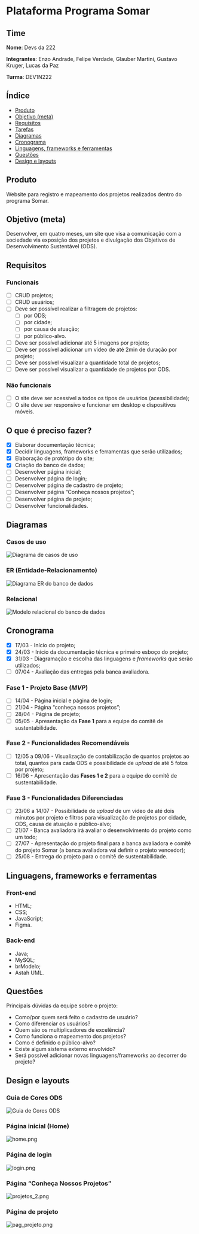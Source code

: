 # Plataforma Programa Somar

## Time

**Nome**: Devs da 222

**Integrantes**: Enzo Andrade, Felipe Verdade, Glauber Martini, Gustavo Kruger, Lucas da Paz

**Turma**: DEV1N222

## Índice

- [Produto](#produto)
- [Objetivo (meta)](#objetivo-meta)
- [Requisitos](#requisitos)
- [Tarefas](#o-que-é-preciso-fazer)
- [Diagramas](#diagramas)
- [Cronograma](#cronograma)
- [Linguagens, frameworks e ferramentas](#linguagens-frameworks-e-ferramentas)
- [Questões](#questões)
- [Design e layouts](#design-e-layouts)

## Produto

Website para registro e mapeamento dos projetos realizados dentro do programa Somar.

## Objetivo (meta)

Desenvolver, em quatro meses, um site que visa a comunicação com a sociedade via exposição dos projetos e divulgação dos Objetivos de Desenvolvimento Sustentável (ODS).

## Requisitos

### Funcionais

- [ ] CRUD projetos;
- [ ] CRUD usuários;
- [ ] Deve ser possível realizar a filtragem de projetos:
  - [ ] por ODS;
  - [ ] por cidade;
  - [ ] por causa de atuação;
  - [ ] por público-alvo.
- [ ] Deve ser possível adicionar até 5 imagens por projeto;
- [ ] Deve ser possível adicionar um vídeo de até 2min de duração por projeto;
- [ ] Deve ser possível visualizar a quantidade total de projetos;
- [ ] Deve ser possível visualizar a quantidade de projetos por ODS.

### Não funcionais

- [ ] O site deve ser acessível a todos os tipos de usuários (acessibilidade);
- [ ] O site deve ser responsivo e funcionar em desktop e dispositivos móveis.

## O que é preciso fazer?

- [x] Elaborar documentação técnica;
- [x] Decidir linguagens, frameworks e ferramentas que serão utilizados;
- [x] Elaboração de protótipo do site;
- [x] Criação do banco de dados;
- [ ] Desenvolver página inicial;
- [ ] Desenvolver página de login;
- [ ] Desenvolver página de cadastro de projeto;
- [ ] Desenvolver página “Conheça nossos projetos”;
- [ ] Desenvolver página de projeto;
- [ ] Desenvolver funcionalidades.

## Diagramas

### Casos de uso

![Diagrama de casos de uso](img/diagramas/casos_de_uso.png)

### ER (Entidade-Relacionamento)

![Diagrama ER do banco de dados](img/diagramas/er.png)

### Relacional

![Modelo relacional do banco de dados](img/diagramas/relacional.png)

## Cronograma

- [x] 17/03 - Início do projeto;
- [x] 24/03 - Início da documentação técnica e primeiro esboço do projeto;
- [x] 31/03 - Diagramação e escolha das linguagens e _frameworks_ que serão utilizados;
- [ ] 07/04 - Avaliação das entregas pela banca avaliadora.

### Fase 1 - Projeto Base (_MVP_)

- [ ] 14/04 - Página inicial e página de login;
- [ ] 21/04 - Página “conheça nossos projetos”;
- [ ] 28/04 - Página de projeto;
- [ ] 05/05 - Apresentação da **Fase 1** para a equipe do comitê de sustentabilidade.

### Fase 2 - Funcionalidades Recomendáveis

- [ ] 12/05 a 09/06 - Visualização de contabilização de quantos projetos ao total, quantos para cada ODS e possibilidade de _upload_ de até 5 fotos por projeto;
- [ ] 16/06 - Apresentação das **Fases 1 e 2** para a equipe do comitê de sustentabilidade.

### Fase 3 - Funcionalidades Diferenciadas

- [ ] 23/06 a 14/07 - Possibilidade de _upload_ de um vídeo de até dois minutos por projeto e filtros para visualização de projetos por cidade, ODS, causa de atuação e público-alvo;
- [ ] 21/07 - Banca avaliadora irá avaliar o desenvolvimento do projeto como um todo;
- [ ] 27/07 - Apresentação do projeto final para a banca avaliadora e comitê do projeto Somar (a banca avaliadora vai definir o projeto vencedor);
- [ ] 25/08 - Entrega do projeto para o comitê de sustentabilidade.

## Linguagens, frameworks e ferramentas

### Front-end

- HTML;
- CSS;
- JavaScript;
- Figma.

### Back-end

- Java;
- MySQL;
- brModelo;
- Astah UML.

## Questões

Principais dúvidas da equipe sobre o projeto:

- Como/por quem será feito o cadastro de usuário?
- Como diferenciar os usuários?
- Quem são os multiplicadores de excelência?
- Como funciona o mapeamento dos projetos?
- Como é definido o público-alvo?
- Existe algum sistema externo envolvido?
- Será possível adicionar novas linguagens/frameworks ao decorrer do projeto?

## Design e layouts

### Guia de Cores ODS

![Guia de Cores ODS](img/layouts/cores_ods.png)

### Página inicial (Home)

![home.png](img/layouts/home.png)

### Página de login

![login.png](img/layouts/login.png)

### Página “Conheça Nossos Projetos”

![projetos_2.png](img/layouts/projetos.png)

### Página de projeto

![pag_projeto.png](img/layouts/pag_projeto.png)
